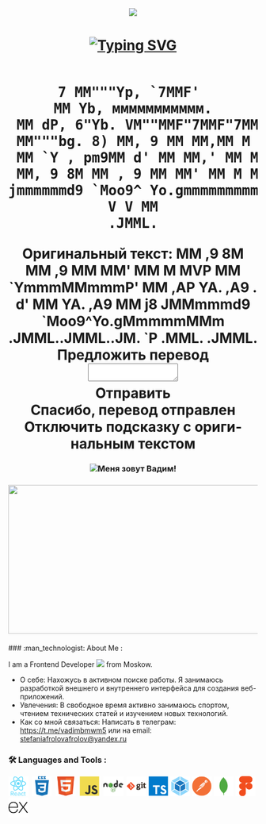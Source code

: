<div id="header" align="center">
  <img src="https://media2.giphy.com/media/v1.Y2lkPTc5MGI3NjExMG1wcTViOGVkOHF5amJuNjRndzV1cTRnZnc0cm04c2RleGdxM2VsMiZlcD12MV9pbnRlcm5hbF9naWZfYnlfaWQmY3Q9cw/YRTTEUGIrOWyqkXjb8/giphy.webp" width="270"/>
</div>


<h1 align="center">

<!--<a href="https://git.io/typing-svg"><img src="https://readme-typing-svg.demolab.com?font=Fira+Code&pause=1000&color=14D238&background=3E23FF00&width=435&lines=%D0%9F%D1%80%D0%B8%D0%B2%D0%B5%D1%82%D1%81%D1%82%D0%B2%D1%83%D1%8E+%D0%92%D1%81%D0%B5%D1%85+%D0%B2+%D1%81%D0%B2%D0%BE%D0%B5%D0%BC+%D1%80%D0%B5%D0%BF%D0%BE%D0%B7%D0%B8%D1%82%D0%BE%D1%80%D0%B8%D0%B8;%D0%AF+Frontend-Developer" alt="Typing SVG" /></a>-->

<!--<img src="https://github.com/blackcater/blackcater/raw/main/images/Hi.gif" height="32"/></h1>-->

<h1 align="center">

<a href="https://git.io/typing-svg"><img src="https://readme-typing-svg.demolab.com?font=Fira+Code&pause=1000&color=14D238&background=3E23FF00&width=435&lines=%D0%9F%D1%80%D0%B8%D0%B2%D0%B5%D1%82%D1%81%D1%82%D0%B2%D1%83%D1%8E+%D0%92%D1%81%D0%B5%D1%85+%D0%B2+%D1%81%D0%B2%D0%BE%D0%B5%D0%BC+%D1%80%D0%B5%D0%BF%D0%BE%D0%B7%D0%B8%D1%82%D0%BE%D1%80%D0%B8%D0%B8" alt="Typing SVG" />
                                         
</a>

<script>
function RunLineStart(aDisplayLines, aIntervalValue = 50, aLoopRunLine = false, aDisplayElementId = 'display-element') {
  const displayElement = document.getElementById(aDisplayElementId);
  let maxindex = aDisplayLines[0].length;
  aDisplayLines.forEach((value) => { if (value.length < maxindex) maxindex = value.length});
  let index=0;
  const timerId = setInterval(() => {
    let text = '';
    index++;
    if (index > maxindex) index = (aLoopRunLine ? 0 : maxindex);
    aDisplayLines.forEach((value) => {text += '<br>' + value.substring(1, index);});
    displayElement.innerHTML = text;
    if (!aLoopRunLine && index === maxindex) clearInterval(timerId);
  }, aIntervalValue);
}
const displayLines = ['`7MM"""Yp,                                                      `7MMF\'                                                     ',
                      '  MM    Yb                                                   ,mmmmMMmmmm.                                                  ',
                      '  MM    dP  ,6"Yb.    VM""MMF\'`7MMF\'`7MMF\'`7MMb   ,MMMF\'    6MP   MM   YMb `7MMpdMAo.  ,pW"Wq.   `7M""MMF\',pW"Wq.`7MM""Yq. ',
                      '  MM"""bg. 8)   MM    ,9  MM    MM   ,MM    M Mb  d\'MM      8M    MM    M8   MM   `Wb 6W\'   `Wb    M  MM 6W\'   `Wb MM   j8 ',
                      '  MM    `Y  ,pm9MM    d\'  MM    MM ,\' MM    M dM ;\' MM      YMb   MM   dM9   MM    M8 8M     M8   ,P  MM 8M     M8 MM""Yq. ',
                      '  MM    ,9 8M   MM   ,9   MM    MM\'   MM    M  MVP  MM       `YmmmMMmmmP\'    MM   ,AP YA.   ,A9 . d\'  MM YA.   ,A9 MM   j8 ',
                      '.JMMmmmd9  `Moo9^Yo.gMmmmmMMm .JMML..JMML..JM. `P  .MML.        .JMML.       MMbmmd\'   `Ybmd9\'  8M\' .JMML.`Ybmd9\'.JMMmmm9\' ',
                      '                    V       V                                                MM                                            ',
                      '                                                                           .JMML.                                          '];
RunLineStart(displayLines, 25);
</script>

<pre id="display-element"><br><ya-tr-span data-index="0-0" data-translated="true" data-source-lang="en" data-target-lang="ru" data-value="7MM&quot;&quot;&quot;Yp, `7MMF' " data-translation="7 ММ&quot;&quot;&quot;Yp, `7MMF' " data-ch="0" data-type="trSpan" style="visibility: inherit !important;">7 ММ"""Yp, `7MMF' </ya-tr-span><br><ya-tr-span data-index="0-0" data-translated="true" data-source-lang="en" data-target-lang="ru" data-value=" MM Yb ,mmmmMMmmmm. " data-translation=" ММ Yb, ммммммммммм. " data-ch="0" data-type="trSpan" style="visibility: inherit !important;"> ММ Yb, ммммммммммм. </ya-tr-span><br><ya-tr-span data-index="0-1" data-translated="true" data-source-lang="en" data-target-lang="ru" data-value=" MM dP ,6&quot;Yb. VM&quot;&quot;MMF'`7MMF'`7MMF'`7MMb ,MMMF' 6MP MM YMb `7MMpdMAo. ,pW&quot;Wq. `7M&quot;&quot;MMF',pW&quot;Wq.`7MM&quot;&quot;Yq. " data-translation=" MM dP, 6&quot;Yb. VM&quot;&quot;MMF&quot;7MMF&quot;7MMF&quot;7MMb,MMMF' 6MP MMB `7MMpdMAo. , pW&quot;Wq. `7M&quot;&quot;MMF&quot;,pW&quot;Wq.'7MM&quot;&quot;Yq. " data-ch="0" data-type="trSpan" style="visibility: inherit !important;"> MM dP, 6"Yb. VM""MMF"7MMF"7MMF"7MMb,MMMF' 6MP MMB `7MMpdMAo. , pW"Wq. `7M""MMF",pW"Wq.'7MM""Yq. </ya-tr-span><br><ya-tr-span data-index="0-1" data-translated="true" data-source-lang="en" data-target-lang="ru" data-value=" MM&quot;&quot;&quot;bg. " data-translation=" MM&quot;&quot;&quot;bg. " data-ch="0" data-type="trSpan" style="visibility: inherit !important;"> MM"""bg. </ya-tr-span><ya-tr-span data-index="0-2" data-translated="true" data-source-lang="en" data-target-lang="ru" data-value="8) MM ,9 MM MM ,MM M Mb d'MM 8M MM M8 MM `Wb 6W' `Wb M MM 6W' `Wb MM j8 " data-translation="8) MM, 9 MM MM,MM M Mb d'MM 8M MM M8 MM `Wb 6W' `Wb M MM 6W' `Wb MM j8 " data-ch="0" data-type="trSpan" style="visibility: inherit !important;">8) MM, 9 MM MM,MM M Mb d'MM 8M MM M8 MM `Wb 6W' `Wb M MM 6W' `Wb MM j8 </ya-tr-span><br><ya-tr-span data-index="0-2" data-translated="true" data-source-lang="en" data-target-lang="ru" data-value=" MM `Y ,pm9MM d' MM MM ,' MM M dM ;' MM YMb MM dM9 MM M8 8M M8 ,P MM 8M M8 MM&quot;&quot;Yq. " data-translation=" MM `Y , pm9MM d' MM MM,' MM M dM;' MM YMb MM dM9 MM M8 8M M8, P MM 8M M8 MM&quot;&quot;Yq. " data-ch="0" data-type="trSpan" style="visibility: inherit !important;"> MM `Y , pm9MM d' MM MM,' MM M dM;' MM YMb MM dM9 MM M8 8M M8, P MM 8M M8 MM""Yq. </ya-tr-span><br><ya-tr-span data-index="0-3" data-translated="true" data-source-lang="en" data-target-lang="ru" data-value=" MM ,9 8M MM ,9 MM MM' MM M MVP MM `YmmmMMmmmP' MM ,AP YA. ,A9 . d' MM YA. ,A9 MM j8 " data-translation=" ММ, 9 8М ММ , 9 ММ ММ' ММ M MVP ММ `YMMMMMMMMMP' ММ, AP Я. , A9 . d' ММ Я., A9 ММ j8 " data-ch="0" data-type="trSpan" data-selected="false" style="visibility: inherit !important;"> ММ, 9 8М ММ , 9 ММ ММ' ММ M MVP ММ `YMMMMMMMMMP' ММ, AP Я. , A9 . d' ММ Я., A9 ММ j8 </ya-tr-span><br><ya-tr-span data-index="0-3" data-translated="true" data-source-lang="en" data-target-lang="ru" data-value="JMMmmmd9 `Moo9^Yo.gMmmmmMMm .JMML..JMML..JM. `P .MML. .JMML. " data-translation="jmmmmmmd9 `Moo9^ Yo.gmmmmmmmmmm .JMML..JMML..JM. `P .MML. .JMML. " data-ch="0" data-type="trSpan" data-selected="false" style="visibility: inherit !important;">jmmmmmmd9 `Moo9^ Yo.gmmmmmmmmmm .JMML..JMML..JM. `P .MML. .JMML. </ya-tr-span><ya-tr-span data-index="0-4" data-translated="true" data-source-lang="en" data-target-lang="ru" data-value="MMbmmd' `Ybmd9' 8M' .JMML.`Ybmd9'.JMMmmm9' " data-translation="MMbmmd' `Ybmd9' 8M' .JMML.`Ybmd9'.JMMmmm9' " data-ch="0" data-type="trSpan" style="visibility: inherit !important;">MMbmmd' `Ybmd9' 8M' .JMML.`Ybmd9'.JMMmmm9' </ya-tr-span><br><ya-tr-span data-index="0-4" data-translated="true" data-source-lang="en" data-target-lang="ru" data-value=" V V MM " data-translation=" V V MM " data-ch="0" data-type="trSpan" style="visibility: inherit !important;"> V V MM </ya-tr-span><br><ya-tr-span data-index="0-4" data-translated="true" data-source-lang="en" data-target-lang="ru" data-value=" .JMML. " data-translation=" .JMML. " data-ch="0" data-type="trSpan" style="visibility: inherit !important;"> .JMML. </ya-tr-span></pre>


<div id="tr-popup" class="tr-popup" translate="no" data-hidden="true" data-invalid="true" data-disabled="false" lang="ru" data-expanded="false" data-menu="false" data-translation="ММ, 9 8М ММ , 9 ММ ММ' ММ M MVP ММ `YMMMMMMMMMP' ММ, AP Я. , A9 . d' ММ Я., A9 ММ j8 jmmmmmmd9 `Moo9^ Yo.gmmmmmmmmmm .JMML..JMML..JM. `P .MML. .JMML." data-menu-position="right" data-submitted="false" style="top: 128px; left: 217px;"><div class="tr-popup__block"><span class="tr-popup__title_original">Оригинальный текст:</span> <span class="tr-popup__value">MM ,9 8M MM ,9 MM MM' MM M MVP MM `YmmmMMmmmP' MM ,AP YA. ,A9 . d' MM YA. ,A9 MM j8 JMMmmmd9 `Moo9^Yo.gMmmmmMMm .JMML..JMML..JM. `P .MML. .JMML.</span></div><div class="tr-popup__block tr-popup__block_a"><span class="tr-popup__link tr-popup__link_suggest" data-action="expand">Предложить перевод</span><a href="https://translate.yandex.ru" class="tr-popup__link tr-popup__link_service" target="_blank" data-action="navigate"><span class="tr-popup__logo tr-popup__logo_company"></span><span class="tr-popup__logo tr-popup__logo_service"></span></a></div><div class="tr-popup__block tr-popup__block_b"><textarea class="tr-popup__input" spellcheck="false" autocapitalize="off" autocorrect="off" autocomplete="off" maxlength="1000"></textarea><div class="tr-popup__block tr-popup__block_submit"><span role="button" class="tr-popup__button tr-popup__button_submit" data-action="send">Отправить</span></div><div class="tr-popup__overlay tr-popup__overlay_submitted">Спасибо, перевод отправлен</div></div><span role="button" class="tr-popup__button tr-popup__button_close" data-action="clickClose"></span><span role="button" class="tr-popup__button tr-popup__button_menu" data-action="clickMenu"><span class="tr-popup__menu" data-action="disablePopup">Отключить подсказку с оригинальным текстом</span></span><span class="tr-popup__arrow"></span></div>



<h3 align="center"><img src="https://github.com/blackcater/blackcater/raw/main/images/Hi.gif" height="42"/>Меня зовут Вадим!</h3></h1>



<h3 align="center">
<div align="center">
  <img src="https://media.giphy.com/media/dWesBcTLavkZuG35MI/giphy.gif" width="600" height="300"/>
</div>
</h3>
### :man_technologist: About Me :

I am a Frontend Developer <img src="https://media.giphy.com/media/WUlplcMpOCEmTGBtBW/giphy.gif" width="30"> from Moskow.

- О себе: Нахожусь в активном поиске работы. Я занимаюсь разработкой внешнего и внутреннего интерфейса для создания веб-приложений.
- Увлечения: В свободное время активно занимаюсь спортом, чтением технических статей и изучением новых технологий.
- Как со мной связаться: Написать в телеграм: https://t.me/vadimbmwm5 или на email: stefaniafrolovafrolov@yandex.ru

### :hammer_and_wrench: Languages and Tools :

<div>
  <img src="https://github.com/devicons/devicon/blob/master/icons/react/react-original-wordmark.svg" title="React" alt="React" width="40" height="40"/>&nbsp;
  <img src="https://github.com/devicons/devicon/blob/master/icons/css3/css3-plain-wordmark.svg"  title="CSS3" alt="CSS" width="40" height="40"/>&nbsp;
  <img src="https://github.com/devicons/devicon/blob/master/icons/html5/html5-original.svg" title="HTML5" alt="HTML" width="40" height="40"/>&nbsp;
  <img src="https://github.com/devicons/devicon/blob/master/icons/javascript/javascript-original.svg" title="JavaScript" alt="JavaScript" width="40" height="40"/>&nbsp;
  <img src="https://github.com/devicons/devicon/blob/master/icons/nodejs/nodejs-original-wordmark.svg" title="NodeJS" alt="NodeJS" width="40" height="40"/>&nbsp;
  <img src="https://github.com/devicons/devicon/blob/master/icons/git/git-original-wordmark.svg" title="Git" **alt="Git" width="40" height="40"/>
  <img src="https://github.com/devicons/devicon/blob/ca28c779441053191ff11710fe24a9e6c23690d6/icons/typescript/typescript-plain.svg?plain=1" title="Git" **alt="Git" width="40" height="40"/>
  <img src="https://github.com/devicons/devicon/blob/ca28c779441053191ff11710fe24a9e6c23690d6/icons/webpack/webpack-original.svg?plain=1" title="Git" **alt="Git" width="40" height="40"/>
  <img src="https://github.com/devicons/devicon/blob/ca28c779441053191ff11710fe24a9e6c23690d6/icons/postman/postman-plain.svg?plain=1" title="Git" **alt="Git" width="40" height="40"/>
  <img src="https://github.com/devicons/devicon/blob/ca28c779441053191ff11710fe24a9e6c23690d6/icons/mongodb/mongodb-plain.svg?plain=1" title="Git" **alt="Git" width="40" height="40"/>
  <img src="https://github.com/devicons/devicon/blob/ca28c779441053191ff11710fe24a9e6c23690d6/icons/figma/figma-plain.svg?plain=1" title="Git" **alt="Git" width="40" height="40"/>
   <img src="https://github.com/devicons/devicon/blob/ca28c779441053191ff11710fe24a9e6c23690d6/icons/express/express-original.svg?plain=1" title="Git" **alt="Git" width="40" height="40"/>
</div>

<!--
**stefaniafrolovafrolov/stefaniafrolovafrolov** is a ✨ _special_ ✨ repository because its `README.md` (this file) appears on your GitHub profile.

Here are some ideas to get you started:

- 🔭 I’m currently working on ...
- 🌱 I’m currently learning ...
- 👯 I’m looking to collaborate on ...
- 🤔 I’m looking for help with ...
- 💬 Ask me about ...
- 📫 How to reach me: ...
- 😄 Pronouns: ...
- ⚡ Fun fact: ...
-->
